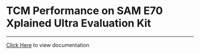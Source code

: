 # TCM Performance on SAM E70 Xplained Ultra Evaluation Kit

-----

[Click Here](https://onlinedocs.microchip.com/v2/keyword-lookup?keyword=SAM_E70_XULT_TCM_PERFORMANCE&redirect=true) to view documentation
